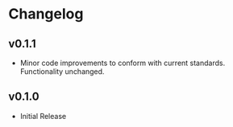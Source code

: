 # Changelog

## v0.1.1

- Minor code improvements to conform with current standards. Functionality unchanged.

## v0.1.0

- Initial Release

